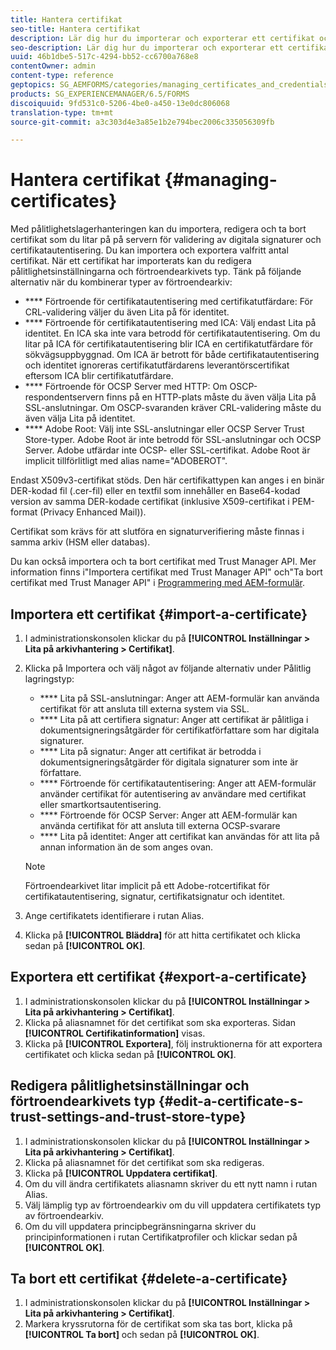 ```yaml
---
title: Hantera certifikat
seo-title: Hantera certifikat
description: Lär dig hur du importerar och exporterar ett certifikat och redigerar dess pålitlighetsinställningar.
seo-description: Lär dig hur du importerar och exporterar ett certifikat och redigerar dess pålitlighetsinställningar.
uuid: 46b1dbe5-517c-4294-bb52-cc6700a768e8
contentOwner: admin
content-type: reference
geptopics: SG_AEMFORMS/categories/managing_certificates_and_credentials
products: SG_EXPERIENCEMANAGER/6.5/FORMS
discoiquuid: 9fd531c0-5206-4be0-a450-13e0dc806068
translation-type: tm+mt
source-git-commit: a3c303d4e3a85e1b2e794bec2006c335056309fb

---
```



# Hantera certifikat {#managing-certificates}

Med pålitlighetslagerhanteringen kan du importera, redigera och ta bort certifikat som du litar på på servern för validering av digitala signaturer och certifikatautentisering. Du kan importera och exportera valfritt antal certifikat. När ett certifikat har importerats kan du redigera pålitlighetsinställningarna och förtroendearkivets typ. Tänk på följande alternativ när du kombinerar typer av förtroendearkiv:

* **** Förtroende för certifikatautentisering med certifikatutfärdare: För CRL-validering väljer du även Lita på för identitet.
* **** Förtroende för certifikatautentisering med ICA: Välj endast Lita på identitet. En ICA ska inte vara betrodd för certifikatautentisering. Om du litar på ICA för certifikatautentisering blir ICA en certifikatutfärdare för sökvägsuppbyggnad. Om ICA är betrott för både certifikatautentisering och identitet ignoreras certifikatutfärdarens leverantörscertifikat eftersom ICA blir certifikatutfärdare.
* **** Förtroende för OCSP Server med HTTP: Om OSCP-respondentservern finns på en HTTP-plats måste du även välja Lita på SSL-anslutningar. Om OSCP-svaranden kräver CRL-validering måste du även välja Lita på identitet.
* **** Adobe Root: Välj inte SSL-anslutningar eller OCSP Server Trust Store-typer. Adobe Root är inte betrodd för SSL-anslutningar och OCSP Server. Adobe utfärdar inte OCSP- eller SSL-certifikat. Adobe Root är implicit tillförlitligt med alias name=&quot;ADOBEROT&quot;.

Endast X509v3-certifikat stöds. Den här certifikattypen kan anges i en binär DER-kodad fil (.cer-fil) eller en textfil som innehåller en Base64-kodad version av samma DER-kodade certifikat (inklusive X509-certifikat i PEM-format (Privacy Enhanced Mail)).

Certifikat som krävs för att slutföra en signaturverifiering måste finnas i samma arkiv (HSM eller databas).

Du kan också importera och ta bort certifikat med Trust Manager API. Mer information finns i&quot;Importera certifikat med Trust Manager API&quot; och&quot;Ta bort certifikat med Trust Manager API&quot; i [Programmering med AEM-formulär](https://www.adobe.com/go/learn_aemforms_programming_63).

## Importera ett certifikat {#import-a-certificate}

1. I administrationskonsolen klickar du på **[!UICONTROL Inställningar > Lita på arkivhantering > Certifikat]**.
1. Klicka på Importera och välj något av följande alternativ under Pålitlig lagringstyp:

   * **** Lita på SSL-anslutningar: Anger att AEM-formulär kan använda certifikat för att ansluta till externa system via SSL.
   * **** Lita på att certifiera signatur: Anger att certifikat är pålitliga i dokumentsigneringsåtgärder för certifikatförfattare som har digitala signaturer.
   * **** Lita på signatur: Anger att certifikat är betrodda i dokumentsigneringsåtgärder för digitala signaturer som inte är författare.
   * **** Förtroende för certifikatautentisering: Anger att AEM-formulär använder certifikat för autentisering av användare med certifikat eller smartkortsautentisering.
   * **** Förtroende för OCSP Server: Anger att AEM-formulär kan använda certifikat för att ansluta till externa OCSP-svarare
   * **** Lita på identitet: Anger att certifikat kan användas för att lita på annan information än de som anges ovan.
   >[!NOTE]
   >
   >Förtroendearkivet litar implicit på ett Adobe-rotcertifikat för certifikatautentisering, signatur, certifikatsignatur och identitet.

1. Ange certifikatets identifierare i rutan Alias.
1. Klicka på **[!UICONTROL Bläddra]** för att hitta certifikatet och klicka sedan på **[!UICONTROL OK]**.

## Exportera ett certifikat {#export-a-certificate}

1. I administrationskonsolen klickar du på **[!UICONTROL Inställningar > Lita på arkivhantering > Certifikat]**.
1. Klicka på aliasnamnet för det certifikat som ska exporteras. Sidan **[!UICONTROL Certifikatinformation]** visas.
1. Klicka på **[!UICONTROL Exportera]**, följ instruktionerna för att exportera certifikatet och klicka sedan på **[!UICONTROL OK]**.

## Redigera pålitlighetsinställningar och förtroendearkivets typ {#edit-a-certificate-s-trust-settings-and-trust-store-type}

1. I administrationskonsolen klickar du på **[!UICONTROL Inställningar > Lita på arkivhantering > Certifikat]**.
1. Klicka på aliasnamnet för det certifikat som ska redigeras.
1. Klicka på **[!UICONTROL Uppdatera certifikat]**.
1. Om du vill ändra certifikatets aliasnamn skriver du ett nytt namn i rutan Alias.
1. Välj lämplig typ av förtroendearkiv om du vill uppdatera certifikatets typ av förtroendearkiv.
1. Om du vill uppdatera principbegränsningarna skriver du principinformationen i rutan Certifikatprofiler och klickar sedan på **[!UICONTROL OK]**.

## Ta bort ett certifikat {#delete-a-certificate}

1. I administrationskonsolen klickar du på **[!UICONTROL Inställningar > Lita på arkivhantering > Certifikat]**.
1. Markera kryssrutorna för de certifikat som ska tas bort, klicka på **[!UICONTROL Ta bort]** och sedan på **[!UICONTROL OK]**.

